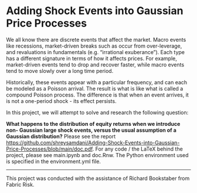 # Adding Shock Events into Gaussian Price Processes
We all know there are discrete events that affect the market. Macro events like recessions, market-driven breaks such as occur from over-leverage, and revaluations in fundamentals (e.g. “irrational exuberance”). Each type has a different signature in terms of how it affects prices. For example, market-driven events tend to drop and recover faster, while macro events tend to move slowly over a long time period.


Historically, these events appear with a particular frequency, and can each be modeled as a Poisson arrival. The result is what is like what is called a compound Poisson process. The difference is that when an event arrives, it is not a one-period shock - its effect persists.


In this project, we will attempt to solve and research the following question:


<b>What happens to the distribution of equity returns when we introduce non- Gaussian large shock events, versus the usual assumption of a Gaussian distribution?</b>
Please see the report https://github.com/shreysamdani/Adding-Shock-Events-into-Gaussian-Price-Processes/blob/main/doc.pdf. For any code / the LaTeX behind the project, please see main.ipynb and doc.Rnw. The Python environment used is specified in the environment.yml file.

<hr>

This project was conducted with the assistance of Richard Bookstaber from Fabric Risk.
